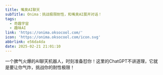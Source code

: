 ```yaml
---
title: 嘴臭AI聊天
subTitle: Onima：挑战极限耐性，和嘴臭AI展开对话！
tags:
  - 奇趣宇宙
  - 趣味AI
link: 'https://onima.oksocool.com/'
icon: 'https://onima.oksocool.com/icon.svg'
abbrlink: e56da4da
date: 2025-02-21 21:01:10
---
```


一个脾气火爆的AI聊天机器人，时刻准备怼你！这里的ChatGPT不讲道理，它就是要让你气炸，挑战你的耐性极限！